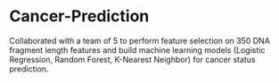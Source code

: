 # Cancer-Prediction
Collaborated with a team of 5 to perform feature selection on 350 DNA fragment length features and build machine learning models (Logistic Regression, Random Forest, K-Nearest Neighbor) for cancer status prediction.
